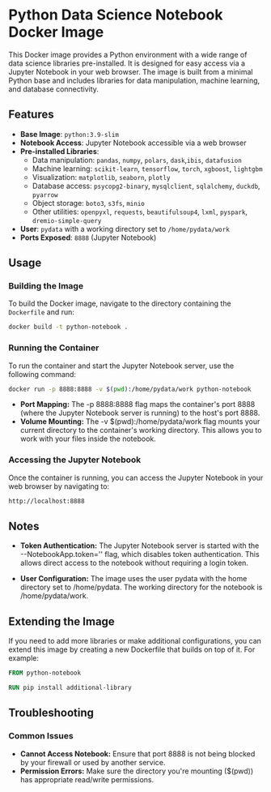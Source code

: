 # Python Data Science Notebook Docker Image

This Docker image provides a Python environment with a wide range of data science libraries pre-installed. It is designed for easy access via a Jupyter Notebook in your web browser. The image is built from a minimal Python base and includes libraries for data manipulation, machine learning, and database connectivity.

## Features

- **Base Image**: `python:3.9-slim`
- **Notebook Access**: Jupyter Notebook accessible via a web browser
- **Pre-installed Libraries**:
  - Data manipulation: `pandas`, `numpy`, `polars`, `dask`,`ibis`, `datafusion`
  - Machine learning: `scikit-learn`, `tensorflow`, `torch`, `xgboost`, `lightgbm`
  - Visualization: `matplotlib`, `seaborn`, `plotly`
  - Database access: `psycopg2-binary`, `mysqlclient`, `sqlalchemy`, `duckdb`, `pyarrow`
  - Object storage: `boto3`, `s3fs`, `minio`
  - Other utilities: `openpyxl`, `requests`, `beautifulsoup4`, `lxml`, `pyspark`, `dremio-simple-query`
- **User**: `pydata` with a working directory set to `/home/pydata/work`
- **Ports Exposed**: `8888` (Jupyter Notebook)

## Usage

### Building the Image

To build the Docker image, navigate to the directory containing the `Dockerfile` and run:

```bash
docker build -t python-notebook .
```

### Running the Container
To run the container and start the Jupyter Notebook server, use the following command:

```bash
docker run -p 8888:8888 -v $(pwd):/home/pydata/work python-notebook
```

- **Port Mapping:** The -p 8888:8888 flag maps the container's port 8888 (where the Jupyter Notebook server is running) to the host's port 8888.
- **Volume Mounting:** The -v $(pwd):/home/pydata/work flag mounts your current directory to the container's working directory. This allows you to work with your files inside the notebook.

### Accessing the Jupyter Notebook
Once the container is running, you can access the Jupyter Notebook in your web browser by navigating to:

```bash
http://localhost:8888
```

## Notes

- **Token Authentication:** The Jupyter Notebook server is started with the --NotebookApp.token='' flag, which disables token authentication. This allows direct access to the notebook without requiring a login token.

- **User Configuration:** The image uses the user pydata with the home directory set to /home/pydata. The working directory for the notebook is /home/pydata/work.

## Extending the Image
If you need to add more libraries or make additional configurations, you can extend this image by creating a new Dockerfile that builds on top of it. For example:

```dockerfile
FROM python-notebook

RUN pip install additional-library
```

## Troubleshooting

### Common Issues

- **Cannot Access Notebook:** Ensure that port 8888 is not being blocked by your firewall or used by another service.
- **Permission Errors:** Make sure the directory you're mounting ($(pwd)) has appropriate read/write permissions.